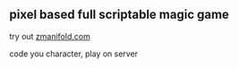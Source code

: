 ## pixel based full scriptable magic game

try out [zmanifold.com](https://zmanifold.com)


code you character, play on server
